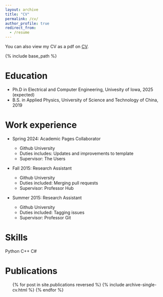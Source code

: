 ```yaml
---
layout: archive
title: "CV"
permalink: /cv/
author_profile: true
redirect_from:
  - /resume
---
```


<div class="wordwrap">You can also view my CV as a pdf on <a href="https://xxliu1996.github.io/files/xingxingliu_cv_mle_2024.pdf">CV</a>.
</div>

{% include base_path %}

Education
======
* Ph.D in Electrical and Computer Engineering, Univesity of Iowa, 2025 (expected)
* B.S. in Applied Physics, University of Science and Technology of China, 2019

Work experience
======
* Spring 2024: Academic Pages Collaborator
  * Github University
  * Duties includes: Updates and improvements to template
  * Supervisor: The Users

* Fall 2015: Research Assistant
  * Github University
  * Duties included: Merging pull requests
  * Supervisor: Professor Hub

* Summer 2015: Research Assistant
  * Github University
  * Duties included: Tagging issues
  * Supervisor: Professor Git
  
Skills
======
Python
C++
C#

Publications
======
  <ul>{% for post in site.publications reversed %}
    {% include archive-single-cv.html %}
  {% endfor %}</ul>